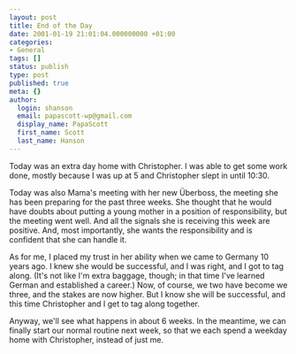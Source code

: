 ```yaml
---
layout: post
title: End of the Day
date: 2001-01-19 21:01:04.000000000 +01:00
categories:
- General
tags: []
status: publish
type: post
published: true
meta: {}
author:
  login: shanson
  email: papascott-wp@gmail.com
  display_name: PapaScott
  first_name: Scott
  last_name: Hanson
---
```

<p>Today was an extra day home with Christopher.  I was able to get some work done, mostly because I was up at 5 and Christopher slept in until 10:30.</p>
<p>Today was also Mama's meeting with her new Überboss, the meeting she has been preparing for the past three weeks. She thought that he would have doubts about putting a young mother in a position of responsibility, but the meeting went well. And all the signals she is receiving this week are positive. And, most importantly, she wants the responsibility and is confident that she can handle it.</p>
<p>As for me, I placed my trust in her ability when we came to Germany 10 years ago. I knew she would be successful, and I was right, and I got to tag along. (It's not like I'm extra baggage, though; in that time I've learned German and established a career.) Now, of course, we two have become we three, and the stakes are now higher. But I know she will be successful, and this time Christopher and I get to tag along together. </p>
<p>Anyway, we'll see what happens in about 6 weeks. In the meantime, we can finally start our normal routine next week, so that we each spend a weekday home with Christopher, instead of just me.</p>
